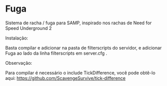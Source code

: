 # Fuga
Sistema de racha / fuga para SAMP, inspirado nos rachas de Need for Speed Underground 2

Instalação:

Basta compilar e adicionar na pasta de filterscripts do servidor, e adicionar Fuga ao lado da linha filterscripts em server.cfg .

Observação:

Para compilar é necessário o include TickDifference, você pode obtê-lo aqui: https://github.com/ScavengeSurvive/tick-difference

